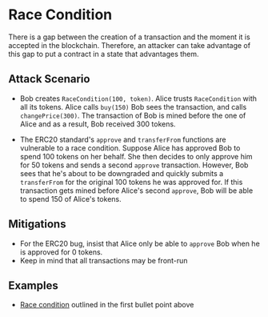 # Race Condition
There is a gap between the creation of a transaction and the moment it is accepted in the blockchain.
Therefore, an attacker can take advantage of this gap to put a contract in a state that advantages them.

## Attack Scenario

- Bob creates `RaceCondition(100, token)`. Alice trusts `RaceCondition` with all its tokens. Alice calls `buy(150)`
Bob sees the transaction, and calls `changePrice(300)`. The transaction of Bob is mined before the one of Alice and
as a result, Bob received 300 tokens.

- The ERC20 standard's `approve` and `transferFrom` functions are vulnerable to a race condition. Suppose Alice has
approved Bob to spend 100 tokens on her behalf. She then decides to only approve him for 50 tokens and sends
a second `approve` transaction. However, Bob sees that he's about to be downgraded and quickly submits a
`transferFrom` for the original 100 tokens he was approved for. If this transaction gets mined before Alice's
second `approve`, Bob will be able to spend 150 of Alice's tokens.

## Mitigations

- For the ERC20 bug, insist that Alice only be able to `approve` Bob when he is approved for 0 tokens.
- Keep in mind that all transactions may be front-run

## Examples
- [Race condition](race_condition/RaceCondition.sol) outlined in the first bullet point above
